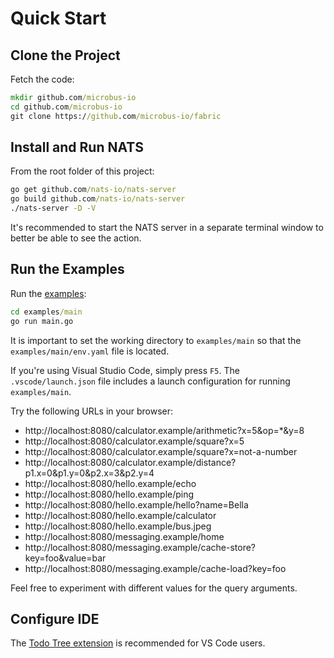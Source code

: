 # Quick Start

## Clone the Project

Fetch the code:

```cmd
mkdir github.com/microbus-io
cd github.com/microbus-io
git clone https://github.com/microbus-io/fabric
```

## Install and Run NATS

From the root folder of this project:

```cmd
go get github.com/nats-io/nats-server
go build github.com/nats-io/nats-server
./nats-server -D -V
```

It's recommended to start the NATS server in a separate terminal window to better be able to see the action. 

## Run the Examples

Run the [examples](docs/structure/examples.md):

```cmd
cd examples/main
go run main.go
```

It is important to set the working directory to `examples/main` so that the `examples/main/env.yaml` file is located.

If you're using Visual Studio Code, simply press `F5`. The `.vscode/launch.json` file includes a launch configuration for running `examples/main`.

Try the following URLs in your browser:

* http://localhost:8080/calculator.example/arithmetic?x=5&op=*&y=8
* http://localhost:8080/calculator.example/square?x=5
* http://localhost:8080/calculator.example/square?x=not-a-number
* http://localhost:8080/calculator.example/distance?p1.x=0&p1.y=0&p2.x=3&p2.y=4
* http://localhost:8080/hello.example/echo
* http://localhost:8080/hello.example/ping
* http://localhost:8080/hello.example/hello?name=Bella
* http://localhost:8080/hello.example/calculator
* http://localhost:8080/hello.example/bus.jpeg
* http://localhost:8080/messaging.example/home
* http://localhost:8080/messaging.example/cache-store?key=foo&value=bar
* http://localhost:8080/messaging.example/cache-load?key=foo

Feel free to experiment with different values for the query arguments.

## Configure IDE

The [Todo Tree extension](https://marketplace.visualstudio.com/items?itemName=Gruntfuggly.todo-tree) is recommended for VS Code users.
